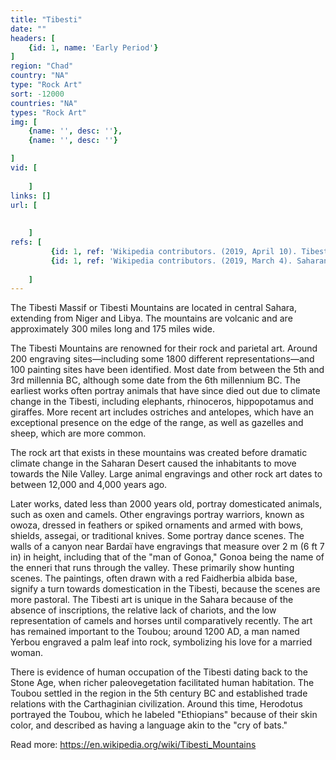 ```yaml
---
title: "Tibesti"
date: ""
headers: [
    {id: 1, name: 'Early Period'}
]
region: "Chad"
country: "NA" 
type: "Rock Art"
sort: -12000
countries: "NA"
types: "Rock Art"
img: [
    {name: '', desc: ''},
    {name: '', desc: ''}

]
vid: [  
         
    ]
links: []
url: [
       
        
    ]
refs: [
         {id: 1, ref: 'Wikipedia contributors. (2019, April 10). Tibesti Mountains. In Wikipedia, The Free Encyclopedia. Retrieved 00:09, June 12, 2019, from ', url: 'https://en.wikipedia.org/w/index.php?title=Tibesti_Mountains&oldid=891860850'},
         {id: 1, ref: 'Wikipedia contributors. (2019, March 4). Saharan rock art. In Wikipedia, The Free Encyclopedia. Retrieved 00:12, June 12, 2019, from ', url: 'https://en.wikipedia.org/w/index.php?title=Saharan_rock_art&oldid=886166843'},
         
    ]
---
```

The Tibesti Massif or Tibesti Mountains are located in central Sahara, extending from Niger and Libya. The mountains are volcanic and are approximately 300 miles long and 175 miles wide.

The Tibesti Mountains are renowned for their rock and parietal art. Around 200 engraving sites—including some 1800 different representations—and 100 painting sites have been identified. Most date from between the 5th and 3rd millennia BC, although some date from the 6th millennium BC. The earliest works often portray animals that have since died out due to climate change in the Tibesti, including elephants, rhinoceros, hippopotamus and giraffes. More recent art includes ostriches and antelopes, which have an exceptional presence on the edge of the range, as well as gazelles and sheep, which are more common.

The rock art that exists in these mountains was created before dramatic climate change in the Saharan Desert caused the inhabitants to move towards the Nile Valley. Large animal engravings and other rock art dates to between 12,000 and 4,000 years ago.

Later works, dated less than 2000 years old, portray domesticated animals, such as oxen and camels. Other engravings portray warriors, known as owoza, dressed in feathers or spiked ornaments and armed with bows, shields, assegai, or traditional knives. Some portray dance scenes. The walls of a canyon near Bardaï have engravings that measure over 2 m (6 ft 7 in) in height, including that of the "man of Gonoa," Gonoa being the name of the enneri that runs through the valley. These primarily show hunting scenes. The paintings, often drawn with a red Faidherbia albida base, signify a turn towards domestication in the Tibesti, because the scenes are more pastoral. The Tibesti art is unique in the Sahara because of the absence of inscriptions, the relative lack of chariots, and the low representation of camels and horses until comparatively recently. The art has remained important to the Toubou; around 1200 AD, a man named Yerbou engraved a palm leaf into rock, symbolizing his love for a married woman.

There is evidence of human occupation of the Tibesti dating back to the Stone Age, when richer paleovegetation facilitated human habitation. The Toubou settled in the region in the 5th century BC and established trade relations with the Carthaginian civilization. Around this time, Herodotus portrayed the Toubou, which he labeled "Ethiopians" because of their skin color, and described as having a language akin to the "cry of bats."

Read more: https://en.wikipedia.org/wiki/Tibesti_Mountains

